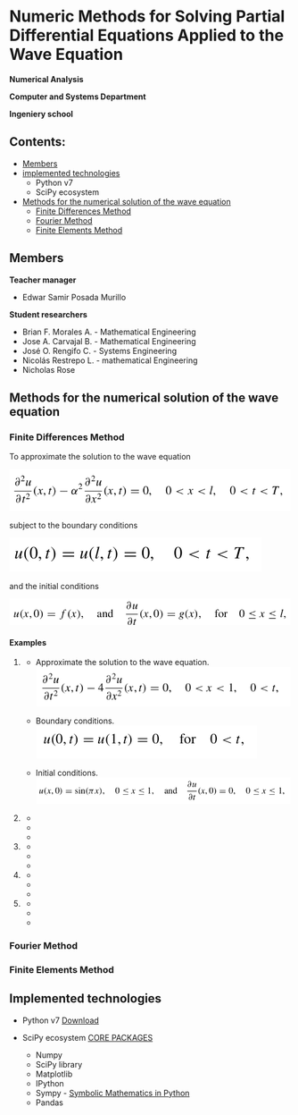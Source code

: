 # Numeric Methods for Solving Partial Differential Equations Applied to the Wave Equation

**Numerical Analysis**

**Computer and Systems Department**

**Ingeniery school**

## Contents:

- [Members](#Members)
- [implemented technologies](#Implemented-technologies)
	- Python v7
	- SciPy ecosystem
- [Methods for the numerical solution of the wave equation](#Methods-for-the-numerical-solution-of-the-wave-equation)
	- [Finite Differences Method](#Finite-Differences-Method)
	- [Fourier Method](#Fourier-Method)
	- [Finite Elements Method](#Finite-Elements-Method)

## Members

**Teacher manager**
- Edwar Samir Posada Murillo

**Student researchers**
- Brian F. Morales A. - Mathematical Engineering
- Jose A. Carvajal B. - Mathematical Engineering
- José O. Rengifo C. - Systems Engineering
- Nicolás Restrepo L. - mathematical Engineering
- Nicholas Rose

## Methods for the numerical solution of the wave equation

### Finite Differences Method

To approximate the solution to the wave equation

![approximate the solution](images/EqAproxFiniteDifference.png)

subject to the boundary conditions

![boundary conditions](images/EqConditionsFiniteDifference.png)

and the initial conditions

![initial conditions](images/EqInitConditionsFiniteDifference.png)

#### Examples 

1. 
	- Approximate the solution to the wave equation.
	![.](images/ExFD1a.png)
	- Boundary conditions.
	![.](images/ExFD1b.png)

	- Initial conditions.
	![.](images/ExFD1c.png)

2. 
	- 
	-  
	- 
3. 
	- 
	-  
	- 
4. 
	- 
	-  
	- 
5.  
	- 
	-  
	- 



### Fourier Method

### Finite Elements Method 

## Implemented technologies

- Python v7 [Download]( https://www.python.org/downloads/release/python-370/ "Python v7")

- SciPy ecosystem [CORE PACKAGES]( https://scipy.org/install.html "SciPy") 
  - Numpy
  - SciPy library
  - Matplotlib
  - IPython
  - Sympy - [Symbolic Mathematics in Python]( https://www.scipy-lectures.org/advanced/sympy.html "Chapters")
  - Pandas

<!--stackedit_data:
eyJoaXN0b3J5IjpbLTE0MzM0Nzg0NTYsLTI2NzY5MDkwOCwtOD
AwNjQ3MDQ2LC0yMDI2MDk1NzY3LC0xMDA3NDc4MDQwLC02MzY4
ODIxNjEsMjcwNTUwMDc1LC0xMzQ4ODYzOTQzLC0xNjQzMjA4MD
EyLDg2ODIxNzM3MCwtODc3NTMwOTk2XX0=
-->